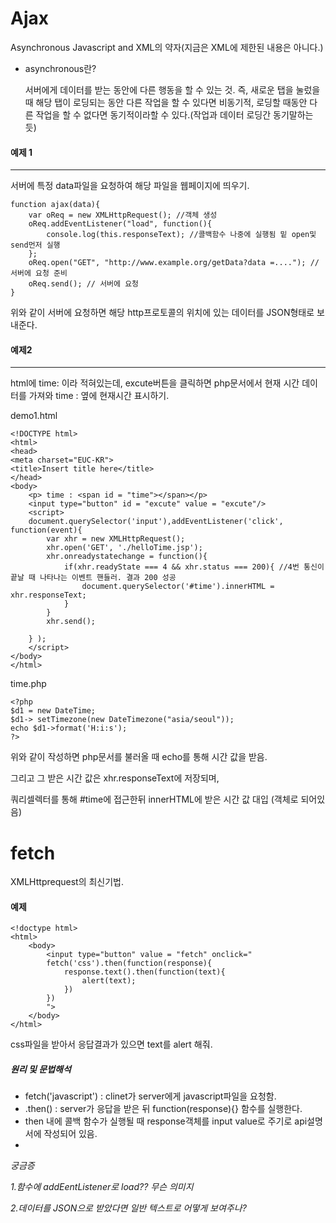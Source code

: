 # Ajax

Asynchronous Javascript and XML의 약자(지금은 XML에 제한된 내용은 아니다.)

* asynchronous란?

  서버에게 데이터를 받는 동안에 다른 행동을 할 수 있는 것. 즉, 새로운 탭을 눌렀을 때 해당 탭이 로딩되는 동안 다른 작업을 할 수 있다면 비동기적, 로딩할 때동안 다른 작업을 할 수 없다면 동기적이라할 수 있다.(작업과 데이터 로딩간 동기말하는 듯)

#### 예제 1

----

서버에 특정 data파일을 요청하여 해당 파일을 웹페이지에 띄우기.

```.{javascript}
function ajax(data){
	var oReq = new XMLHttpRequest(); //객체 생성
	oReq.addEventListener("load", function(){
		console.log(this.responseText); //콜백함수 나중에 실행됨 밑 open및 send먼저 실행
	};
	oReq.open("GET", "http://www.example.org/getData?data =...."); //서버에 요청 준비
	oReq.send(); // 서버에 요청
}
```

위와 같이 서버에 요청하면 해당 http프로토콜의 위치에 있는 데이터를 JSON형태로 보내준다.



#### 예제2

----

html에 time: 이라 적혀있는데, excute버튼을 클릭하면 php문서에서 현재 시간 데이터를 가져와 time : 옆에 현재시간 표시하기.

demo1.html

```.{html}
<!DOCTYPE html>
<html>
<head>
<meta charset="EUC-KR">
<title>Insert title here</title>
</head>
<body>
	<p> time : <span id = "time"></span></p>
	<input type="button" id = "excute" value = "excute"/>
	<script>
	document.querySelector('input'),addEventListener('click', function(event){
		var xhr = new XMLHttpRequest();
		xhr.open('GET', './helloTime.jsp');
		xhr.onreadystatechange = function(){
			if(xhr.readyState === 4 && xhr.status === 200){ //4번 통신이 끝날 때 나타나는 이벤트 핸들러. 결과 200 성공
				document.querySelector('#time').innerHTML = xhr.responseText;
			}
		}
		xhr.send();
		
	} );
	</script>
</body>
</html>
```

time.php

```.{php}
<?php
$d1 = new DateTime;
$d1-> setTimezone(new DateTimezone("asia/seoul"));
echo $d1->format('H:i:s');
?>
```



위와 같이 작성하면 php문서를 불러올 때 echo를 통해 시간 값을 받음.

그리고 그 받은 시간 값은 xhr.responseText에 저장되며,

쿼리셀렉터를 통해 #time에 접근한뒤 innerHTML에 받은 시간 값 대입 (객체로 되어있음)



# fetch

XMLHttprequest의 최신기법.

#### 예제

```.{html}
<!doctype html>
<html>
    <body>
        <input type="button" value = "fetch" onclick="
        fetch('css').then(function(response){
            response.text().then(function(text){
                alert(text);
            })
        })
        ">
    </body>
</html>
```

css파일을 받아서 응답결과가 있으면 text를 alert 해줘.

##### 원리 및 문법해석

* fetch('javascript') : clinet가 server에게 javascript파일을 요청함.
* .then() : server가 응답을 받은 뒤 function(response){} 함수를 실행한다.
* then 내에 콜백 함수가 실행될 때 response객체를 input value로 주기로 api설명서에 작성되어 있음.
* 



*궁금증*

*1.함수에 addEentListener로 load?? 무슨 의미지*

*2.데이터를 JSON으로 받았다면 일반 텍스트로 어떻게 보여주나?*

